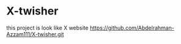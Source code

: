 # X-twisher
this project is look like X website
https://github.com/Abdelrahman-Azzam111/X-twisher.git
